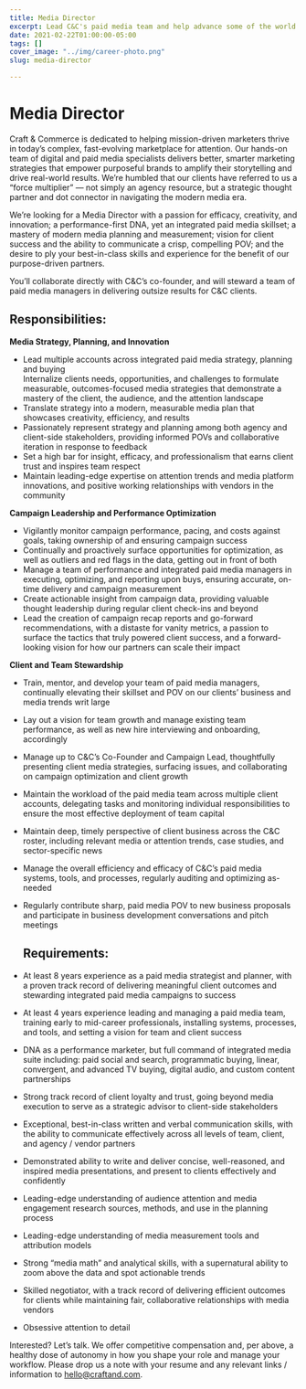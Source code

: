```yaml
---
title: Media Director
excerpt: Lead C&C's paid media team and help advance some of the world’s leading causes.
date: 2021-02-22T01:00:00-05:00
tags: []
cover_image: "../img/career-photo.png"
slug: media-director

---
```

# Media Director

Craft & Commerce is dedicated to helping mission-driven marketers thrive in today’s complex, fast-evolving marketplace for attention. Our hands-on team of digital and paid media specialists delivers better, smarter marketing strategies that empower purposeful brands to amplify their storytelling and drive real-world results. We’re humbled that our clients have referred to us a “force multiplier” — not simply an agency resource, but a strategic thought partner and dot connector in navigating the modern media era.

We’re looking for a Media Director with a passion for efficacy, creativity, and innovation; a performance-first DNA, yet an integrated paid media skillset; a mastery of modern media planning and measurement; vision for client success and the ability to communicate a crisp, compelling POV; and the desire to ply your best-in-class skills and experience for the benefit of our purpose-driven partners.

You’ll collaborate directly with C&C’s co-founder, and will steward a team of paid media managers in delivering outsize results for C&C clients.

## Responsibilities:

**Media Strategy, Planning, and Innovation**

* Lead multiple accounts across integrated paid media strategy, planning and buying  
  Internalize clients needs, opportunities, and challenges to formulate measurable, outcomes-focused media strategies that demonstrate a mastery of the client, the audience, and the attention landscape
* Translate strategy into a modern, measurable media plan that showcases creativity, efficiency, and results
* Passionately represent strategy and planning among both agency and client-side stakeholders, providing informed POVs and collaborative iteration in response to feedback
* Set a high bar for insight, efficacy, and professionalism that earns client trust and inspires team respect
* Maintain leading-edge expertise on attention trends and media platform innovations, and positive working relationships with vendors in the community

**Campaign Leadership and Performance Optimization**

* Vigilantly monitor campaign performance, pacing, and costs against goals, taking ownership of and ensuring campaign success
* Continually and proactively surface opportunities for optimization, as well as outliers and red flags in the data, getting out in front of both
* Manage a team of performance and integrated paid media managers in executing, optimizing, and reporting upon buys, ensuring accurate, on-time delivery and campaign measurement
* Create actionable insight from campaign data, providing valuable thought leadership during regular client check-ins and beyond
* Lead the creation of campaign recap reports and go-forward recommendations, with a distaste for vanity metrics, a passion to surface the tactics that truly powered client success, and a forward-looking vision for how our partners can scale their impact

**Client and Team Stewardship**

* Train, mentor, and develop your team of paid media managers, continually elevating their skillset and POV on our clients’ business and media trends writ large
* Lay out a vision for team growth and manage existing team performance, as well as new hire interviewing and onboarding, accordingly
* Manage up to C&C’s Co-Founder and Campaign Lead, thoughtfully presenting client media strategies, surfacing issues, and collaborating on campaign optimization and client growth
* Maintain the workload of the paid media team across multiple client accounts, delegating tasks and monitoring individual responsibilities to ensure the most effective deployment of team capital
* Maintain deep, timely perspective of client business across the C&C roster, including relevant media or attention trends, case studies, and sector-specific news
* Manage the overall efficiency and efficacy of C&C’s paid media systems, tools, and processes, regularly auditing and optimizing as-needed
* Regularly contribute sharp, paid media POV to new business proposals and participate in business development conversations and pitch meetings

  ## Requirements:
* At least 8 years experience as a paid media strategist and planner, with a proven track record of delivering meaningful client outcomes and stewarding integrated paid media campaigns to success
* At least 4 years experience leading and managing a paid media team, training early to mid-career professionals, installing systems, processes, and tools, and setting a vision for team and client success
* DNA as a performance marketer, but full command of integrated media suite including: paid social and search, programmatic buying, linear, convergent, and advanced TV buying, digital audio, and custom content partnerships
* Strong track record of client loyalty and trust, going beyond media execution to serve as a strategic advisor to client-side stakeholders
* Exceptional, best-in-class written and verbal communication skills, with the ability to communicate effectively across all levels of team, client, and agency / vendor partners
* Demonstrated ability to write and deliver concise, well-reasoned, and inspired media presentations, and present to clients effectively and confidently
* Leading-edge understanding of audience attention and media engagement research sources, methods, and use in the planning process
* Leading-edge understanding of media measurement tools and attribution models
* Strong “media math” and analytical skills, with a supernatural ability to zoom above the data and spot actionable trends
* Skilled negotiator, with a track record of delivering efficient outcomes for clients while maintaining fair, collaborative relationships with media vendors
* Obsessive attention to detail

Interested? Let’s talk. We offer competitive compensation and, per above, a healthy dose of autonomy in how you shape your role and manage your workflow. Please drop us a note with your resume and any relevant links / information to hello@craftand.com.